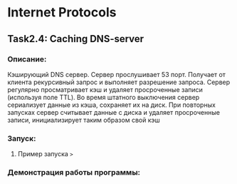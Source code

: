 # Internet Protocols
## Task2.4: Caching DNS-server

### Описание:
Кэширующий DNS сервер. Сервер прослушивает 53 порт. Получает от клиента рекурсивный запрос и выполняет разрешение запроса. Сервер регулярно просматривает кэш и удаляет просроченные записи (используя поле TTL). Во время штатного выключения сервер сериализует данные из кэша, сохраняет их на диск. При повторных запусках сервер считывает данные с диска и удаляет просроченные записи, инициализирует таким образом свой кэш

### Запуск:
1.  Пример запуска
``> ``

### Демонстрация работы программы:

![]()
